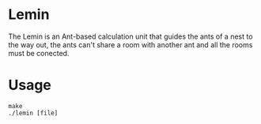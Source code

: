 # Lemin
The Lemin is an Ant-based calculation unit that guides the ants of a nest to the way out, the ants can't share a room with another ant and all the rooms must be conected.
# Usage
```
make
./lemin [file]
```
